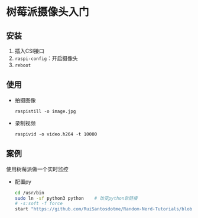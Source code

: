 <!-- 
title: 02-Piの摄像头
sort: 
--> 
# 树莓派摄像头入门

## 安装

1. 插入CSI接口
2. `raspi-config`：开启摄像头
3. `reboot`

## 使用

- 拍摄图像

  `raspistill -o image.jpg`

- 录制视频

  `raspivid -o video.h264 -t 10000`

## 案例

使用树莓派做一个实时监控

- 配置py

  ```bash
  cd /usr/bin
  sudo ln -sf python3 python	# 改变python软链接
  # -s:soft -f force
  start "https://github.com/RuiSantosdotme/Random-Nerd-Tutorials/blob/master/Projects/rpi_camera_surveillance_system.py"
  ```

  